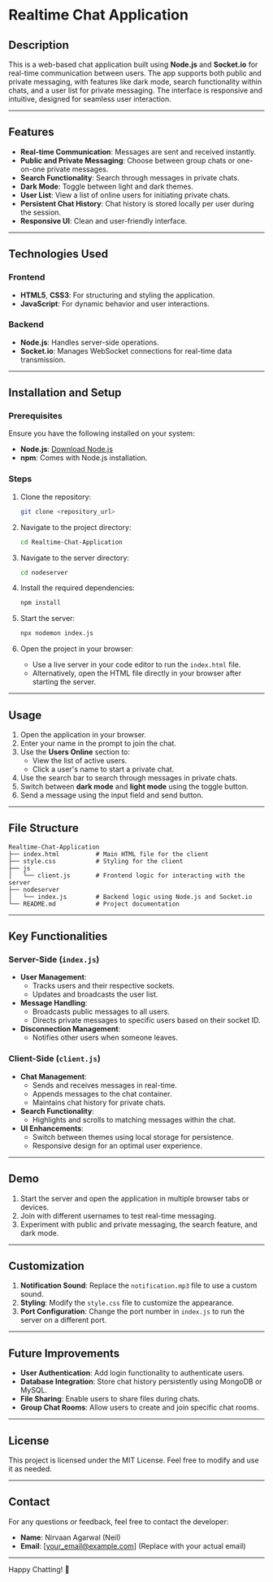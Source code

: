 # Realtime Chat Application

## Description
This is a web-based chat application built using **Node.js** and **Socket.io** for real-time communication between users. The app supports both public and private messaging, with features like dark mode, search functionality within chats, and a user list for private messaging. The interface is responsive and intuitive, designed for seamless user interaction.

---

## Features

- **Real-time Communication**: Messages are sent and received instantly.
- **Public and Private Messaging**: Choose between group chats or one-on-one private messages.
- **Search Functionality**: Search through messages in private chats.
- **Dark Mode**: Toggle between light and dark themes.
- **User List**: View a list of online users for initiating private chats.
- **Persistent Chat History**: Chat history is stored locally per user during the session.
- **Responsive UI**: Clean and user-friendly interface.

---

## Technologies Used

### Frontend
- **HTML5**, **CSS3**: For structuring and styling the application.
- **JavaScript**: For dynamic behavior and user interactions.

### Backend
- **Node.js**: Handles server-side operations.
- **Socket.io**: Manages WebSocket connections for real-time data transmission.

---

## Installation and Setup

### Prerequisites
Ensure you have the following installed on your system:
- **Node.js**: [Download Node.js](https://nodejs.org/)
- **npm**: Comes with Node.js installation.

### Steps

1. Clone the repository:
   ```bash
   git clone <repository_url>
   ```

2. Navigate to the project directory:
   ```bash
   cd Realtime-Chat-Application
   ```

3. Navigate to the server directory:
   ```bash
   cd nodeserver
   ```

4. Install the required dependencies:
   ```bash
   npm install
   ```

5. Start the server:
   ```bash
   npx nodemon index.js
   ```

6. Open the project in your browser:
   - Use a live server in your code editor to run the `index.html` file.
   - Alternatively, open the HTML file directly in your browser after starting the server.

---

## Usage

1. Open the application in your browser.
2. Enter your name in the prompt to join the chat.
3. Use the **Users Online** section to:
   - View the list of active users.
   - Click a user's name to start a private chat.
4. Use the search bar to search through messages in private chats.
5. Switch between **dark mode** and **light mode** using the toggle button.
6. Send a message using the input field and send button.

---

## File Structure

```
Realtime-Chat-Application
├── index.html          # Main HTML file for the client
├── style.css           # Styling for the client
├── js
│   └── client.js       # Frontend logic for interacting with the server
├── nodeserver
│   └── index.js        # Backend logic using Node.js and Socket.io
└── README.md           # Project documentation
```

---

## Key Functionalities

### Server-Side (`index.js`)
- **User Management**:
  - Tracks users and their respective sockets.
  - Updates and broadcasts the user list.
- **Message Handling**:
  - Broadcasts public messages to all users.
  - Directs private messages to specific users based on their socket ID.
- **Disconnection Management**:
  - Notifies other users when someone leaves.

### Client-Side (`client.js`)
- **Chat Management**:
  - Sends and receives messages in real-time.
  - Appends messages to the chat container.
  - Maintains chat history for private chats.
- **Search Functionality**:
  - Highlights and scrolls to matching messages within the chat.
- **UI Enhancements**:
  - Switch between themes using local storage for persistence.
  - Responsive design for an optimal user experience.

---

## Demo

1. Start the server and open the application in multiple browser tabs or devices.
2. Join with different usernames to test real-time messaging.
3. Experiment with public and private messaging, the search feature, and dark mode.

---

## Customization

1. **Notification Sound**:
   Replace the `notification.mp3` file to use a custom sound.
2. **Styling**:
   Modify the `style.css` file to customize the appearance.
3. **Port Configuration**:
   Change the port number in `index.js` to run the server on a different port.

---

## Future Improvements

- **User Authentication**: Add login functionality to authenticate users.
- **Database Integration**: Store chat history persistently using MongoDB or MySQL.
- **File Sharing**: Enable users to share files during chats.
- **Group Chat Rooms**: Allow users to create and join specific chat rooms.

---

## License
This project is licensed under the MIT License. Feel free to modify and use it as needed.

---

## Contact
For any questions or feedback, feel free to contact the developer:

- **Name**: Nirvaan Agarwal (Neil)
- **Email**: [your_email@example.com] (Replace with your actual email)

---

Happy Chatting! 🎉
